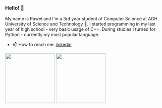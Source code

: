 ### Hello! 👋

My name is Paweł and I'm a 3rd year student of Computer Science at AGH University of Science and Technology :school:. I started programming in my last year of high school - very basic usage of C++. During studies I turned for Python - currently my most popular language.

- 📫 How to reach me: [linkedin](https://www.linkedin.com/in/pawe%C5%82-gorgolewski-56436a214/)


<div>
    <img src="https://github-readme-stats.vercel.app/api/top-langs/?username=pgorgolew&langs_count=30&layout=compact&show_icons=true&icon_color=34abeb&theme=radical&hide=Jupyter Notebook" height="160"/>
    <img src="https://github-readme-stats.vercel.app/api?username=pgorgolew&show_icons=true&theme=radical" height="160"/>
</div>

<!--
**pgorgolew/pgorgolew** is a ✨ _special_ ✨ repository because its `README.md` (this file) appears on your GitHub profile.

Here are some ideas to get you started:

- 🔭 I’m currently working on ...
- 🌱 I’m currently learning ...
- 👯 I’m looking to collaborate on ...
- 🤔 I’m looking for help with ...
- 💬 Ask me about ...
- 📫 How to reach me: ...
- 😄 Pronouns: ...
- ⚡ Fun fact: ...
-->
